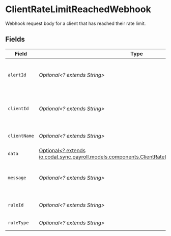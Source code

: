 # ClientRateLimitReachedWebhook

Webhook request body for a client that has reached their rate limit.


## Fields

| Field                                                                                                                                                         | Type                                                                                                                                                          | Required                                                                                                                                                      | Description                                                                                                                                                   |
| ------------------------------------------------------------------------------------------------------------------------------------------------------------- | ------------------------------------------------------------------------------------------------------------------------------------------------------------- | ------------------------------------------------------------------------------------------------------------------------------------------------------------- | ------------------------------------------------------------------------------------------------------------------------------------------------------------- |
| `alertId`                                                                                                                                                     | *Optional<? extends String>*                                                                                                                                  | :heavy_minus_sign:                                                                                                                                            | Unique identifier of the webhook event.                                                                                                                       |
| `clientId`                                                                                                                                                    | *Optional<? extends String>*                                                                                                                                  | :heavy_minus_sign:                                                                                                                                            | Unique identifier for your client in Codat.                                                                                                                   |
| `clientName`                                                                                                                                                  | *Optional<? extends String>*                                                                                                                                  | :heavy_minus_sign:                                                                                                                                            | Name of your client in Codat.                                                                                                                                 |
| `data`                                                                                                                                                        | [Optional<? extends io.codat.sync.payroll.models.components.ClientRateLimitReachedWebhookData>](../../models/components/ClientRateLimitReachedWebhookData.md) | :heavy_minus_sign:                                                                                                                                            | N/A                                                                                                                                                           |
| `message`                                                                                                                                                     | *Optional<? extends String>*                                                                                                                                  | :heavy_minus_sign:                                                                                                                                            | A human readable message about the webhook.                                                                                                                   |
| `ruleId`                                                                                                                                                      | *Optional<? extends String>*                                                                                                                                  | :heavy_minus_sign:                                                                                                                                            | Unique identifier for the rule.                                                                                                                               |
| `ruleType`                                                                                                                                                    | *Optional<? extends String>*                                                                                                                                  | :heavy_minus_sign:                                                                                                                                            | The type of rule.                                                                                                                                             |